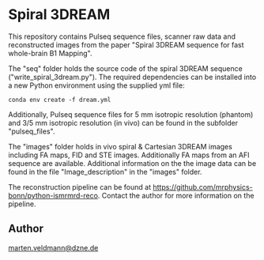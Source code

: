 # Spiral 3DREAM

This repository contains Pulseq sequence files, scanner raw data and reconstructed images from the paper "Spiral 3DREAM sequence for fast whole-brain B1 Mapping".

The "seq" folder holds the source code of the spiral 3DREAM sequence ("write_spiral_3dream.py"). The required dependencies can be installed into a new Python environment using the supplied yml file:
```
conda env create -f dream.yml
```
Additionally, Pulseq sequence files for 5 mm isotropic resolution (phantom) and 3/5 mm isotropic resolution (in vivo) can be found in the subfolder "pulseq_files".

The "images" folder holds in vivo spiral & Cartesian 3DREAM images including FA maps, FID and STE images. Additionally FA maps from an AFI sequence are available. Additional information on the the image data can be found in the file "Image_description" in the "images" folder.

The reconstruction pipeline can be found at https://github.com/mrphysics-bonn/python-ismrmrd-reco. Contact the author for more information on the pipeline.

## Author

marten.veldmann@dzne.de
